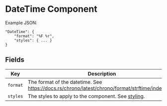 # DateTime Component

Example JSON:

```
"DateTime": {
    "format": "%F %r",
    "styles": { ... }
}
```

## Fields

| Key      | Description                                                                                     |
| -------- | ----------------------------------------------------------------------------------------------- |
| `format` | The format of the datetime. See https://docs.rs/chrono/latest/chrono/format/strftime/index.html |
| `styles` | The styles to apply to the component. See [styling](../styling.md).                             |
